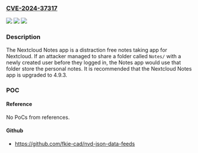 ### [CVE-2024-37317](https://cve.mitre.org/cgi-bin/cvename.cgi?name=CVE-2024-37317)
![](https://img.shields.io/static/v1?label=Product&message=security-advisories&color=blue)
![](https://img.shields.io/static/v1?label=Version&message=%3D%20%3E%3D%204.6.0%2C%20%3C%204.9.3%20&color=brighgreen)
![](https://img.shields.io/static/v1?label=Vulnerability&message=CWE-284%3A%20Improper%20Access%20Control&color=brighgreen)

### Description

The Nextcloud Notes app is a distraction free notes taking app for Nextcloud. If an attacker managed to share a folder called `Notes/` with a newly created user before they logged in, the Notes app would use that folder store the personal notes. It is recommended that the Nextcloud Notes app is upgraded to 4.9.3.

### POC

#### Reference
No PoCs from references.

#### Github
- https://github.com/fkie-cad/nvd-json-data-feeds

